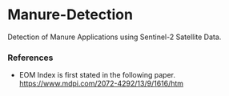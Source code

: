 # Manure-Detection
Detection of Manure Applications using Sentinel-2 Satellite Data.



### References

- EOM Index is first stated in the following paper. https://www.mdpi.com/2072-4292/13/9/1616/htm
